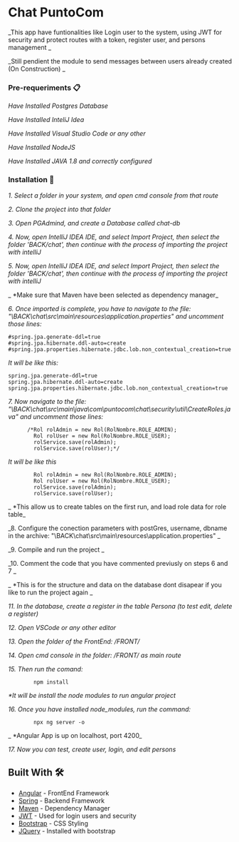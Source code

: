# Chat PuntoCom

_This app have  funtionalities like Login user to the system, using JWT for security and protect routes with a token, register user, and persons management _

_Still pendient the module to send messages between users already created (On Construction) _



### Pre-requeriments 📋

_Have Installed Postgres Database_

_Have Installed InteliJ Idea_

_Have Installed Visual Studio Code or any other_

_Have Installed NodeJS_

_Have Installed JAVA 1.8 and correctly configured_

### Installation 🔧

_1. Select a folder in your system, and open cmd console from that route_

_2. Clone the project into that folder_

_3. Open PGAdmind, and create a Database called chat-db_

_4. Now, open IntelliJ IDEA IDE, and select Import Project, then select the folder 'BACK/chat', then continue with the process of importing the project with intelliJ_

_5. Now, open IntelliJ IDEA IDE, and select Import Project, then select the folder 'BACK/chat', then continue with the process of importing the project with intelliJ_

_   *Make sure that Maven have been selected as dependency manager_

_6. Once imported is complete, you have to navigate to the file: "\BACK\chat\src\main\resources\application.properties" and uncomment those lines:_

```
#spring.jpa.generate-ddl=true
#spring.jpa.hibernate.ddl-auto=create
#spring.jpa.properties.hibernate.jdbc.lob.non_contextual_creation=true
```

_It will be like this:_
```
spring.jpa.generate-ddl=true
spring.jpa.hibernate.ddl-auto=create
spring.jpa.properties.hibernate.jdbc.lob.non_contextual_creation=true
```

_7. Now navigate to the file: "\BACK\chat\src\main\java\com\puntocom\chat\security\util\CreateRoles.java" and uncomment those lines:_


```
      /*Rol rolAdmin = new Rol(RolNombre.ROLE_ADMIN);
        Rol rolUser = new Rol(RolNombre.ROLE_USER);
        rolService.save(rolAdmin);
        rolService.save(rolUser);*/
```

_It will be like this_

```
        Rol rolAdmin = new Rol(RolNombre.ROLE_ADMIN);
        Rol rolUser = new Rol(RolNombre.ROLE_USER);
        rolService.save(rolAdmin);
        rolService.save(rolUser);
```
_   *This allow us to create tables on the first run, and load role data for role table_

_8. Configure the conection parameters with postGres, username, dbname in the archive: "\BACK\chat\src\main\resources\application.properties" _

_9. Compile and run the project _

_10. Comment the code that you have commented previusly on steps 6 and 7 _

_   *This is for the structure and data on the database dont disapear if you like to run the project again _

_11. In the database, create a register in the table Persona (to test edit, delete a register)_


_12. Open VSCode or any other editor_

_13. Open the folder of the FrontEnd: /FRONT/_

_14. Open cmd console in the folder: /FRONT/ as main route_

_15. Then run the comand:_

```
        npm install
```

_*It will be install the node modules to run angular project_

_16. Once you have installed node_modules, run the command:_

```
        npx ng server -o
```
_   *Angular App is up on localhost, port 4200_

_17. Now you can test, create user, login, and edit persons_



## Built With 🛠️

* [Angular](https://angular.io/) - FrontEnd Framework
* [Spring](https://spring.io/) - Backend Framework
* [Maven](https://maven.apache.org/) - Dependency Manager
* [JWT](https://jwt.io/) - Used for login users and security
* [Bootstrap](https://getbootstrap.com/) - CSS Styling
* [JQuery](https://jquery.com/) - Installed with bootstrap



